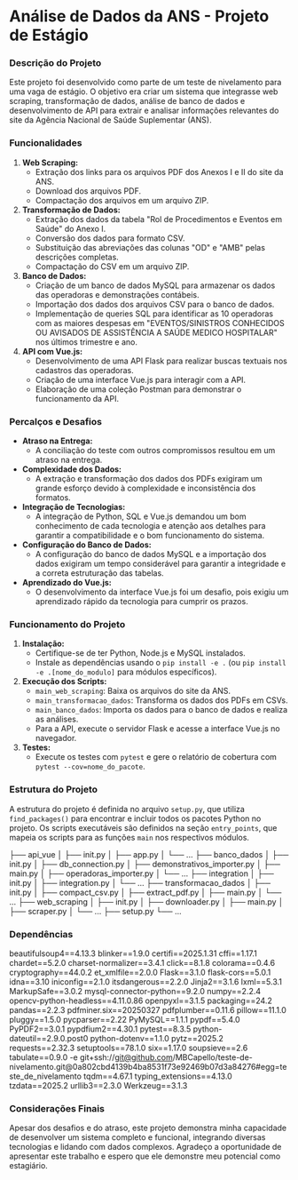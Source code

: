 # Análise de Dados da ANS - Projeto de Estágio

### Descrição do Projeto

Este projeto foi desenvolvido como parte de um teste de nivelamento para uma vaga de estágio. O objetivo era criar um sistema que integrasse web scraping, transformação de dados, análise de banco de dados e desenvolvimento de API para extrair e analisar informações relevantes do site da Agência Nacional de Saúde Suplementar (ANS).

### Funcionalidades

1.  **Web Scraping:**
    * Extração dos links para os arquivos PDF dos Anexos I e II do site da ANS.
    * Download dos arquivos PDF.
    * Compactação dos arquivos em um arquivo ZIP.
2.  **Transformação de Dados:**
    * Extração dos dados da tabela "Rol de Procedimentos e Eventos em Saúde" do Anexo I.
    * Conversão dos dados para formato CSV.
    * Substituição das abreviações das colunas "OD" e "AMB" pelas descrições completas.
    * Compactação do CSV em um arquivo ZIP.
3.  **Banco de Dados:**
    * Criação de um banco de dados MySQL para armazenar os dados das operadoras e demonstrações contábeis.
    * Importação dos dados dos arquivos CSV para o banco de dados.
    * Implementação de queries SQL para identificar as 10 operadoras com as maiores despesas em "EVENTOS/SINISTROS CONHECIDOS OU AVISADOS DE ASSISTÊNCIA A SAÚDE MEDICO HOSPITALAR" nos últimos trimestre e ano.
4.  **API com Vue.js:**
    * Desenvolvimento de uma API Flask para realizar buscas textuais nos cadastros das operadoras.
    * Criação de uma interface Vue.js para interagir com a API.
    * Elaboração de uma coleção Postman para demonstrar o funcionamento da API.

### Percalços e Desafios

* **Atraso na Entrega:**
    * A conciliação do teste com outros compromissos resultou em um atraso na entrega.
* **Complexidade dos Dados:**
    * A extração e transformação dos dados dos PDFs exigiram um grande esforço devido à complexidade e inconsistência dos formatos.
* **Integração de Tecnologias:**
    * A integração de Python, SQL e Vue.js demandou um bom conhecimento de cada tecnologia e atenção aos detalhes para garantir a compatibilidade e o bom funcionamento do sistema.
* **Configuração do Banco de Dados:**
    * A configuração do banco de dados MySQL e a importação dos dados exigiram um tempo considerável para garantir a integridade e a correta estruturação das tabelas.
* **Aprendizado do Vue.js:**
    * O desenvolvimento da interface Vue.js foi um desafio, pois exigiu um aprendizado rápido da tecnologia para cumprir os prazos.

### Funcionamento do Projeto

1.  **Instalação:**
    * Certifique-se de ter Python, Node.js e MySQL instalados.
    * Instale as dependências usando o `pip install -e .` (ou `pip install -e .[nome_do_modulo]` para módulos específicos).
2.  **Execução dos Scripts:**
    * `main_web_scraping`: Baixa os arquivos do site da ANS.
    * `main_transformacao_dados`: Transforma os dados dos PDFs em CSVs.
    * `main_banco_dados`: Importa os dados para o banco de dados e realiza as análises.
    * Para a API, execute o servidor Flask e acesse a interface Vue.js no navegador.
3.  **Testes:**
    * Execute os testes com `pytest` e gere o relatório de cobertura com `pytest --cov=nome_do_pacote`.

### Estrutura do Projeto

A estrutura do projeto é definida no arquivo `setup.py`, que utiliza `find_packages()` para encontrar e incluir todos os pacotes Python no projeto. Os scripts executáveis são definidos na seção `entry_points`, que mapeia os scripts para as funções `main` nos respectivos módulos.

├── api_vue
│   ├── init.py
│   ├── app.py
│   └── ...
├── banco_dados
│   ├── init.py
│   ├── db_connection.py
│   ├── demonstrativos_importer.py
│   ├── main.py
│   ├── operadoras_importer.py
│   └── ...
├── integration
│   ├── init.py
│   ├── integration.py
│   └── ...
├── transformacao_dados
│   ├── init.py
│   ├── compact_csv.py
│   ├── extract_pdf.py
│   ├── main.py
│   └── ...
├── web_scraping
│   ├── init.py
│   ├── downloader.py
│   ├── main.py
│   ├── scraper.py
│   └── ...
├── setup.py
└── ...


### Dependências

beautifulsoup4==4.13.3
blinker==1.9.0
certifi==2025.1.31
cffi==1.17.1
chardet==5.2.0
charset-normalizer==3.4.1
click==8.1.8
colorama==0.4.6
cryptography==44.0.2
et_xmlfile==2.0.0
Flask==3.1.0
flask-cors==5.0.1
idna==3.10
iniconfig==2.1.0
itsdangerous==2.2.0
Jinja2==3.1.6
lxml==5.3.1
MarkupSafe==3.0.2
mysql-connector-python==9.2.0
numpy==2.2.4
opencv-python-headless==4.11.0.86
openpyxl==3.1.5
packaging==24.2
pandas==2.2.3
pdfminer.six==20250327
pdfplumber==0.11.6
pillow==11.1.0
pluggy==1.5.0
pycparser==2.22
PyMySQL==1.1.1
pypdf==5.4.0
PyPDF2==3.0.1
pypdfium2==4.30.1
pytest==8.3.5
python-dateutil==2.9.0.post0
python-dotenv==1.1.0
pytz==2025.2
requests==2.32.3
setuptools==78.1.0
six==1.17.0
soupsieve==2.6
tabulate==0.9.0
-e git+ssh://git@github.com/MBCapello/teste-de-nivelamento.git@0a802cbd4139b4ba8531f73e92469b07d3a84276#egg=teste_de_nivelamento
tqdm==4.67.1
typing_extensions==4.13.0
tzdata==2025.2
urllib3==2.3.0
Werkzeug==3.1.3


### Considerações Finais

Apesar dos desafios e do atraso, este projeto demonstra minha capacidade de desenvolver um sistema completo e funcional, integrando diversas tecnologias e lidando com dados complexos. Agradeço a oportunidade de apresentar este trabalho e espero que ele demonstre meu potencial como estagiário.